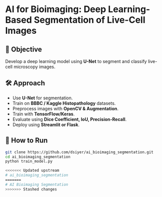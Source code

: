 # AI for Bioimaging: Deep Learning-Based Segmentation of Live-Cell Images

## 🎯 Objective
Develop a deep learning model using **U-Net** to segment and classify live-cell microscopy images.

## 🛠 Approach
- Use **U-Net** for segmentation.
- Train on **BBBC / Kaggle Histopathology** datasets.
- Preprocess images with **OpenCV & Augmentation**.
- Train with **TensorFlow/Keras**.
- Evaluate using **Dice Coefficient, IoU, Precision-Recall**.
- Deploy using **Streamlit or Flask**.

## 🚀 How to Run
```bash
git clone https://github.com/dsiyer/ai_bioimaging_segmentation.git
cd ai_bioimaging_segmentation
python train_model.py

<<<<<<< Updated upstream
# ai_bioimaging_segmentation
=======
# AI Bioimaging Segmentation
>>>>>>> Stashed changes
